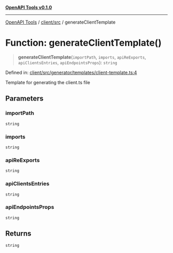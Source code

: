 [**OpenAPI Tools v0.1.0**](../../../README.md)

***

[OpenAPI Tools](../../../modules.md) / [client/src](../README.md) / generateClientTemplate

# Function: generateClientTemplate()

> **generateClientTemplate**(`importPath`, `imports`, `apiReExports`, `apiClientsEntries`, `apiEndpointsProps`): `string`

Defined in: [client/src/generator/templates/client-template.ts:4](https://github.com/Arthurmtro/openapi-tools/blob/0ec5b52fff16ef5ddecd361e9df5c625e089b42f/packages/client/src/generator/templates/client-template.ts#L4)

Template for generating the client.ts file

## Parameters

### importPath

`string`

### imports

`string`

### apiReExports

`string`

### apiClientsEntries

`string`

### apiEndpointsProps

`string`

## Returns

`string`
